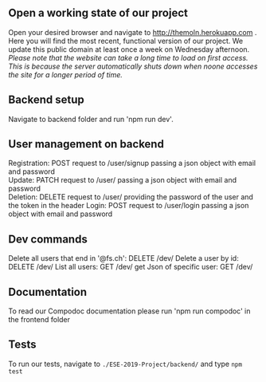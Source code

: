 ## Open a working state of our project ##
Open your desired browser and navigate to http://themoln.herokuapp.com .
Here you will find the most recent, functional version of our project.
We update this public domain at least once a week on Wednesday afternoon.
*Please note that the website can take a long time to load on first access. This is because the server automatically shuts down when noone accesses the site for a longer period of time.*

## Backend setup ##
Navigate to backend folder and run 'npm run dev'.

## User management on backend ##  
Registration: POST request to /user/signup passing a json object with email and password  
Update: PATCH request to /user/<id> passing a json object with email and password  
Deletion: DELETE request to /user/ providing the password of the user and the token in the header
Login: POST request to /user/login passing a json object with email and password

## Dev commands ##
Delete all users that end in '@fs.ch': DELETE /dev/
Delete a user by id: DELETE /dev/<id>
List all users: GET /dev/
get Json of specific user: GET /dev/<id>

## Documentation ##
To read our Compodoc documentation please run 'npm run compodoc' in the frontend folder

## Tests ##
To run our tests, navigate to `./ESE-2019-Project/backend/` and type `npm test`
